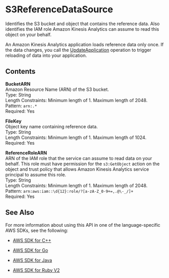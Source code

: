 # S3ReferenceDataSource<a name="API_S3ReferenceDataSource"></a>

Identifies the S3 bucket and object that contains the reference data\. Also identifies the IAM role Amazon Kinesis Analytics can assume to read this object on your behalf\.

An Amazon Kinesis Analytics application loads reference data only once\. If the data changes, you call the [UpdateApplication](API_UpdateApplication.md) operation to trigger reloading of data into your application\.

## Contents<a name="API_S3ReferenceDataSource_Contents"></a>

 **BucketARN**   
Amazon Resource Name \(ARN\) of the S3 bucket\.  
Type: String  
Length Constraints: Minimum length of 1\. Maximum length of 2048\.  
Pattern: `arn:.*`   
Required: Yes

 **FileKey**   
Object key name containing reference data\.  
Type: String  
Length Constraints: Minimum length of 1\. Maximum length of 1024\.  
Required: Yes

 **ReferenceRoleARN**   
ARN of the IAM role that the service can assume to read data on your behalf\. This role must have permission for the `s3:GetObject` action on the object and trust policy that allows Amazon Kinesis Analytics service principal to assume this role\.  
Type: String  
Length Constraints: Minimum length of 1\. Maximum length of 2048\.  
Pattern: `arn:aws:iam::\d{12}:role/?[a-zA-Z_0-9+=,.@\-_/]+`   
Required: Yes

## See Also<a name="API_S3ReferenceDataSource_SeeAlso"></a>

For more information about using this API in one of the language\-specific AWS SDKs, see the following:

+  [AWS SDK for C\+\+](http://docs.aws.amazon.com/goto/SdkForCpp/kinesisanalytics-2015-08-14/S3ReferenceDataSource) 

+  [AWS SDK for Go](http://docs.aws.amazon.com/goto/SdkForGoV1/kinesisanalytics-2015-08-14/S3ReferenceDataSource) 

+  [AWS SDK for Java](http://docs.aws.amazon.com/goto/SdkForJava/kinesisanalytics-2015-08-14/S3ReferenceDataSource) 

+  [AWS SDK for Ruby V2](http://docs.aws.amazon.com/goto/SdkForRubyV2/kinesisanalytics-2015-08-14/S3ReferenceDataSource) 